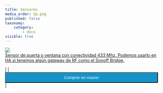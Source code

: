 ```yaml
---
title: Sensores
media_order: Up.png
published: false
taxonomy:
    category:
        - docs
visible: true
---
```


<a href="http://s.click.aliexpress.com/e/c67wZ348" target="_parent"><img src="//ae01.alicdn.com/kf/HTB1wpymafvsK1Rjy0Fiq6zwtXXaD/-font-b-Qolelarm-b-font-font-b-house-b-font-font-b-433MHz-b-font.jpg_220x220.jpg"/><span style="display:block;">Sensor de puerta o ventana con conectividad 433 Mhz. Podemos usarlo en HA si tenemos algún gateway de RF como el Sonoff Bridge. </span></a></p> |
|  <div>  <a href="https://amzn.to/2EsbFmi" alt="amazon-link" target="_blank"><button type="button" style="color:#fff;background-color:#1694CA;width:100%;height:35px;">Comprar en <i class="fa fa-amazon fa-lg">mazon</i></button></a> </div> |